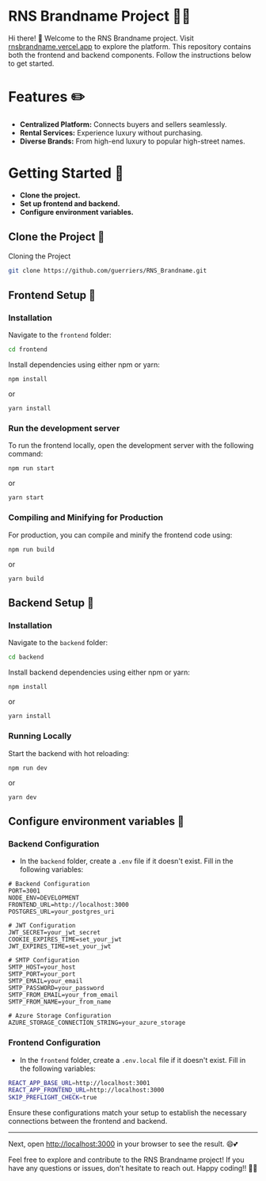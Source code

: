 # RNS Brandname Project 👜💍

Hi there! 👋 Welcome to the RNS Brandname project. Visit [rnsbrandname.vercel.app](https://rnsbrandname.vercel.app/) to explore the platform. This repository contains both the frontend and backend components. Follow the instructions below to get started.

# Features ✏️

- **Centralized Platform:** Connects buyers and sellers seamlessly.
- **Rental Services:** Experience luxury without purchasing.
- **Diverse Brands:** From high-end luxury to popular high-street names.

# Getting Started 🚀

- **Clone the project.**
- **Set up frontend and backend.**
- **Configure environment variables.**

## Clone the Project 📌

Cloning the Project

```bash
git clone https://github.com/guerriers/RNS_Brandname.git
```

## Frontend Setup 📌

### Installation

Navigate to the `frontend` folder:

```bash
cd frontend
```

Install dependencies using either npm or yarn:

```
npm install
```

or

```
yarn install
```

### Run the development server

To run the frontend locally, open the development server with the following command:

```
npm run start
```

or

```
yarn start
```

### Compiling and Minifying for Production

For production, you can compile and minify the frontend code using:

```
npm run build
```

or

```
yarn build
```

## Backend Setup 📌

### Installation

Navigate to the `backend` folder:

```bash
cd backend
```

Install backend dependencies using either npm or yarn:

```
npm install
```

or

```
yarn install
```

### Running Locally

Start the backend with hot reloading:

```
npm run dev
```

or

```
yarn dev
```

## Configure environment variables 📌

### Backend Configuration

- In the `backend` folder, create a `.env` file if it doesn't exist. Fill in the following variables:

```
# Backend Configuration
PORT=3001
NODE_ENV=DEVELOPMENT
FRONTEND_URL=http://localhost:3000
POSTGRES_URL=your_postgres_uri

# JWT Configuration
JWT_SECRET=your_jwt_secret
COOKIE_EXPIRES_TIME=set_your_jwt
JWT_EXPIRES_TIME=set_your_jwt

# SMTP Configuration
SMTP_HOST=your_host
SMTP_PORT=your_port
SMTP_EMAIL=your_email
SMTP_PASSWORD=your_password
SMTP_FROM_EMAIL=your_from_email
SMTP_FROM_NAME=your_from_name

# Azure Storage Configuration
AZURE_STORAGE_CONNECTION_STRING=your_azure_storage
```

### Frontend Configuration

- In the `frontend` folder, create a `.env.local` file if it doesn't exist. Fill in the following variables:

```bash
REACT_APP_BASE_URL=http://localhost:3001
REACT_APP_FRONTEND_URL=http://localhost:3000
SKIP_PREFLIGHT_CHECK=true
```

Ensure these configurations match your setup to establish the necessary connections between the frontend and backend.

---

Next, open [http://localhost:3000](http://localhost:3000) in your browser to see the result. 😄💕

Feel free to explore and contribute to the RNS Brandname project! If you have any questions or issues, don't hesitate to reach out. Happy coding!! 🚀🚀
